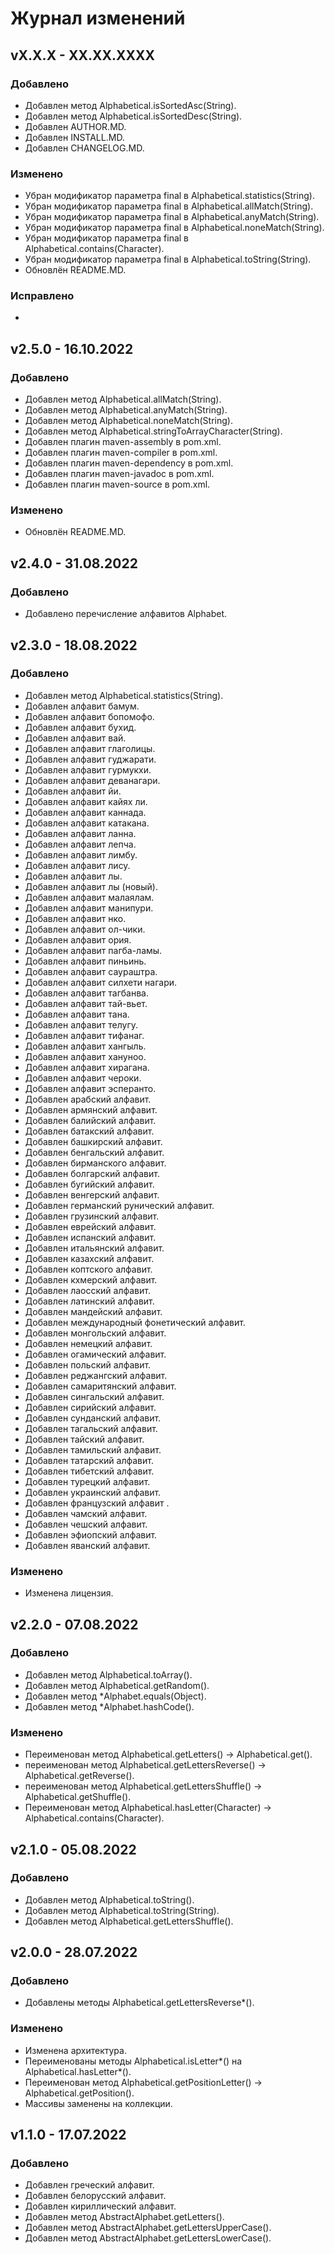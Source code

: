 # Журнал изменений
## vX.X.X - XX.XX.XXXX
### Добавлено
* Добавлен метод Alphabetical.isSortedAsc(String).
* Добавлен метод Alphabetical.isSortedDesc(String).
* Добавлен AUTHOR.MD.
* Добавлен INSTALL.MD.
* Добавлен CHANGELOG.MD.

### Изменено
* Убран модификатор параметра final в Alphabetical.statistics(String).
* Убран модификатор параметра final в Alphabetical.allMatch(String).
* Убран модификатор параметра final в Alphabetical.anyMatch(String).
* Убран модификатор параметра final в Alphabetical.noneMatch(String).
* Убран модификатор параметра final в Alphabetical.contains(Character).
* Убран модификатор параметра final в Alphabetical.toString(String).
* Обновлён README.MD.

### Исправлено
*

## v2.5.0 - 16.10.2022
### Добавлено
* Добавлен метод Alphabetical.allMatch(String).
* Добавлен метод Alphabetical.anyMatch(String).
* Добавлен метод Alphabetical.noneMatch(String).
* Добавлен метод Alphabetical.stringToArrayCharacter(String).
* Добавлен плагин maven-assembly в pom.xml.
* Добавлен плагин maven-compiler в pom.xml.
* Добавлен плагин maven-dependency в pom.xml.
* Добавлен плагин maven-javadoc в pom.xml.
* Добавлен плагин maven-source в pom.xml.

### Изменено
* Обновлён README.MD.

## v2.4.0 - 31.08.2022
### Добавлено
* Добавлено перечисление алфавитов Alphabet.

## v2.3.0 - 18.08.2022
### Добавлено
* Добавлен метод Alphabetical.statistics(String).
* Добавлен алфавит бамум.
* Добавлен алфавит бопомофо.
* Добавлен алфавит бухид.
* Добавлен алфавит вай.
* Добавлен алфавит глаголицы.
* Добавлен алфавит гуджарати.
* Добавлен алфавит гурмукхи.
* Добавлен алфавит деванагари.
* Добавлен алфавит йи.
* Добавлен алфавит кайях ли.
* Добавлен алфавит каннада.
* Добавлен алфавит катакана.
* Добавлен алфавит ланна.
* Добавлен алфавит лепча.
* Добавлен алфавит лимбу.
* Добавлен алфавит лису.
* Добавлен алфавит лы.
* Добавлен алфавит лы (новый).
* Добавлен алфавит малаялам.
* Добавлен алфавит манипури.
* Добавлен алфавит нко.
* Добавлен алфавит ол-чики.
* Добавлен алфавит ория.
* Добавлен алфавит пагба-ламы.
* Добавлен алфавит пиньинь.
* Добавлен алфавит саураштра.
* Добавлен алфавит силхети нагари.
* Добавлен алфавит тагбанва.
* Добавлен алфавит тай-вьет.
* Добавлен алфавит тана.
* Добавлен алфавит телугу.
* Добавлен алфавит тифанаг.
* Добавлен алфавит хангыль.
* Добавлен алфавит хануноо.
* Добавлен алфавит хирагана.
* Добавлен алфавит чероки.
* Добавлен алфавит эсперанто.
* Добавлен арабский алфавит.
* Добавлен армянский алфавит.
* Добавлен балийский алфавит.
* Добавлен батакский алфавит.
* Добавлен башкирский алфавит.
* Добавлен бенгальский алфавит.
* Добавлен бирманского алфавит.
* Добавлен болгарский алфавит.
* Добавлен бугийский алфавит.
* Добавлен венгерский алфавит.
* Добавлен германский рунический алфавит.
* Добавлен грузинский алфавит.
* Добавлен еврейский алфавит.
* Добавлен испанский алфавит.
* Добавлен итальянский алфавит.
* Добавлен казахский алфавит.
* Добавлен коптского алфавит.
* Добавлен кхмерский алфавит.
* Добавлен лаосский алфавит.
* Добавлен латинский алфавит.
* Добавлен мандейский алфавит.
* Добавлен международный фонетический алфавит.
* Добавлен монгольский алфавит.
* Добавлен немецкий алфавит.
* Добавлен огамический алфавит.
* Добавлен польский алфавит.
* Добавлен реджангский алфавит.
* Добавлен самаритянский алфавит.
* Добавлен сингальский алфавит.
* Добавлен сирийский алфавит.
* Добавлен сунданский алфавит.
* Добавлен тагальский алфавит.
* Добавлен тайский алфавит.
* Добавлен тамильский алфавит.
* Добавлен татарский алфавит.
* Добавлен тибетский алфавит.
* Добавлен турецкий алфавит.
* Добавлен украинский алфавит.
* Добавлен французский алфавит .
* Добавлен чамский алфавит.
* Добавлен чешский алфавит.
* Добавлен эфиопский алфавит.
* Добавлен яванский алфавит.

### Изменено
* Изменена лицензия.

## v2.2.0 - 07.08.2022
### Добавлено
* Добавлен метод Alphabetical.toArray().
* Добавлен метод Alphabetical.getRandom().
* Добавлен метод *Alphabet.equals(Object).
* Добавлен метод *Alphabet.hashCode().

### Изменено
* Переименован метод Alphabetical.getLetters() -> Alphabetical.get().
* переименован метод Alphabetical.getLettersReverse() -> Alphabetical.getReverse().
* переименован метод Alphabetical.getLettersShuffle() -> Alphabetical.getShuffle().
* Переименован метод Alphabetical.hasLetter(Character) -> Alphabetical.contains(Character).

## v2.1.0 - 05.08.2022
### Добавлено
* Добавлен метод Alphabetical.toString().
* Добавлен метод Alphabetical.toString(String).
* Добавлен метод Alphabetical.getLettersShuffle().

## v2.0.0 - 28.07.2022
### Добавлено
* Добавлены методы Alphabetical.getLettersReverse*().

### Изменено
* Изменена архитектура.
* Переименованы методы Alphabetical.isLetter*() на Alphabetical.hasLetter*().
* Переименован метод Alphabetical.getPositionLetter() -> Alphabetical.getPosition().
* Массивы заменены на коллекции.

## v1.1.0 - 17.07.2022
### Добавлено
* Добавлен греческий алфавит.
* Добавлен белорусский алфавит.
* Добавлен кириллический алфавит.
* Добавлен метод AbstractAlphabet.getLetters().
* Добавлен метод AbstractAlphabet.getLettersUpperCase().
* Добавлен метод AbstractAlphabet.getLettersLowerCase().
